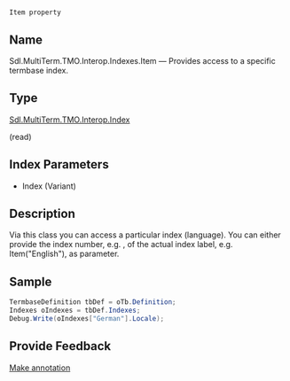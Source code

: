 

# 
    Item property



## Name

Sdl.MultiTerm.TMO.Interop.Indexes.Item —          Provides access to a specific termbase index.



## Type

[Sdl.MultiTerm.TMO.Interop.Index](Sdl.MultiTerm.TMO.Interop.Index.html)

(read)



## Index Parameters

* Index (Variant)




## Description



Via this class you can access a particular index (language). You can either provide the index number, e.g. , of the actual index label, e.g. Item("English"), as parameter.



## Sample


```cs
TermbaseDefinition tbDef = oTb.Definition;
Indexes oIndexes = tbDef.Indexes;
Debug.Write(oIndexes["German"].Locale);
```



## Provide Feedback

[Make annotation](mailto:sdk-feedback@sdl.com&amp;subject=Reference%20for%20Sdl.MultiTerm.TMO.Interop.Indexes.Item)

